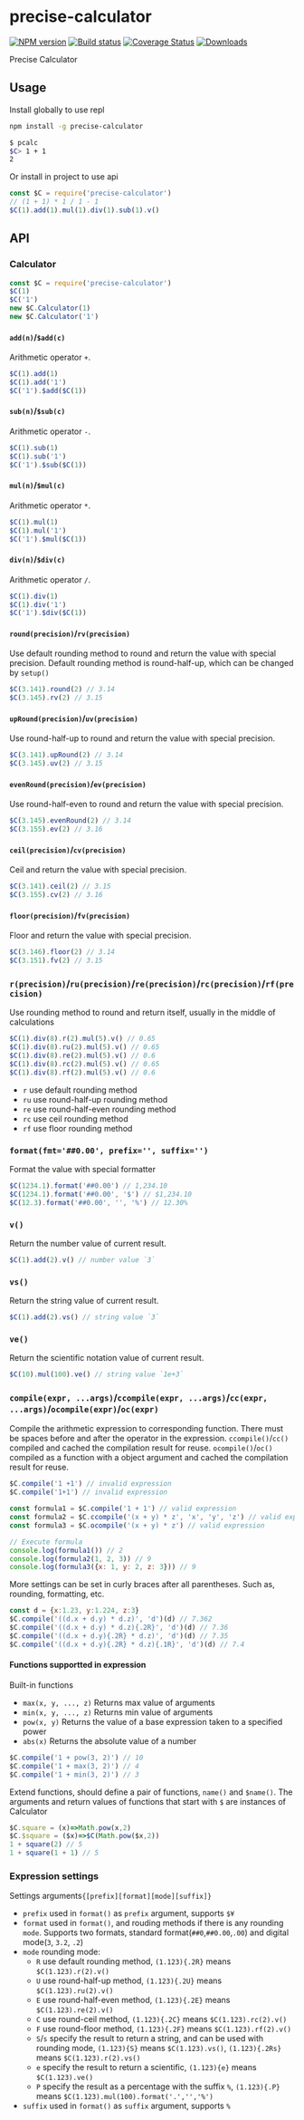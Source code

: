 # precise-calculator

[![NPM version](https://img.shields.io/npm/v/precise-calculator.svg?style=flat-square)](https://www.npmjs.com/package/precise-calculator)
[![Build status](https://img.shields.io/travis/wenjunxiao/node-precise-calculator.svg?style=flat-square)](https://travis-ci.org/wenjunxiao/node-precise-calculator)
[![Coverage Status](https://coveralls.io/repos/github/wenjunxiao/node-precise-calculator/badge.svg)](https://coveralls.io/github/wenjunxiao/node-precise-calculator)
[![Downloads](http://img.shields.io/npm/dm/precise-calculator.svg?style=flat-square)](https://npmjs.org/package/precise-calculator)

Precise Calculator

## Usage

  Install globally to use repl

```bash
npm install -g precise-calculator
```

```bash
$ pcalc
$C> 1 + 1
2
```

  Or install in project to use api

```js
const $C = require('precise-calculator')
// (1 + 1) * 1 / 1 - 1
$C(1).add(1).mul(1).div(1).sub(1).v()
```

## API

### Calculator

```js
const $C = require('precise-calculator')
$C(1)
$C('1')
new $C.Calculator(1)
new $C.Calculator('1')
```

#### `add(n)`/`$add(c)`
  Arithmetic operator `+`.
```js
$C(1).add(1)
$C(1).add('1')
$C('1').$add($C(1))
```

#### `sub(n)`/`$sub(c)`
  Arithmetic operator `-`.
```js
$C(1).sub(1)
$C(1).sub('1')
$C('1').$sub($C(1))
```

#### `mul(n)`/`$mul(c)`
  Arithmetic operator `*`.
```js
$C(1).mul(1)
$C(1).mul('1')
$C('1').$mul($C(1))
```

#### `div(n)`/`$div(c)`
  Arithmetic operator `/`.
```js
$C(1).div(1)
$C(1).div('1')
$C('1').$div($C(1))
```

#### `round(precision)`/`rv(precision)`
  Use default rounding method to round and return the value with special precision.
  Default rounding method is round-half-up, which can be changed by `setup()`
```js
$C(3.141).round(2) // 3.14
$C(3.145).rv(2) // 3.15
```

#### `upRound(precision)`/`uv(precision)`
  Use round-half-up to round and return the value with special precision.
```js
$C(3.141).upRound(2) // 3.14
$C(3.145).uv(2) // 3.15
```

#### `evenRound(precision)`/`ev(precision)`
  Use round-half-even to round and return the value with special precision.
```js
$C(3.145).evenRound(2) // 3.14
$C(3.155).ev(2) // 3.16
```

#### `ceil(precision)`/`cv(precision)`
  Ceil and return the value with special precision.
```js
$C(3.141).ceil(2) // 3.15
$C(3.155).cv(2) // 3.16
```

#### `floor(precision)`/`fv(precision)`
  Floor and return the value with special precision.
```js
$C(3.146).floor(2) // 3.14
$C(3.151).fv(2) // 3.15
```

### `r(precision)`/`ru(precision)`/`re(precision)`/`rc(precision)`/`rf(precision)`

  Use rounding method to round and return itself, usually in the middle of calculations
```js
$C(1).div(8).r(2).mul(5).v() // 0.65
$C(1).div(8).ru(2).mul(5).v() // 0.65
$C(1).div(8).re(2).mul(5).v() // 0.6
$C(1).div(8).rc(2).mul(5).v() // 0.65
$C(1).div(8).rf(2).mul(5).v() // 0.6
```

- `r` use default rounding method
- `ru` use round-half-up rounding method
- `re` use round-half-even rounding method
- `rc` use ceil rounding method
- `rf` use floor rounding method

### `format(fmt='##0.00', prefix='', suffix='')`
  Format the value with special formatter
```js
$C(1234.1).format('##0.00') // 1,234.10
$C(1234.1).format('##0.00', '$') // $1,234.10
$C(12.3).format('##0.00', '', '%') // 12.30%
```

### `v()`
  Return the number value of current result.
```js
$C(1).add(2).v() // number value `3`
```

### `vs()`
  Return the string value of current result.
```js
$C(1).add(2).vs() // string value `3`
```

### `ve()`
  Return the scientific notation value of current result.
```js
$C(10).mul(100).ve() // string value `1e+3`
```

### `compile(expr, ...args)`/`ccompile(expr, ...args)`/`cc(expr, ...args)`/`ocompile(expr)`/`oc(expr)`

  Compile the arithmetic expression to corresponding function. There must be spaces before and after the operator in the expression.
  `ccompile()`/`cc()` compiled and cached the compilation result for reuse.
  `ocompile()`/`oc()` compiled as a function with a object argument and cached the compilation result for reuse.

```js
$C.compile('1 +1') // invalid expression
$C.compile('1+1') // invalid expression

const formula1 = $C.compile('1 + 1') // valid expression
const formula2 = $C.ccompile('(x + y) * z', 'x', 'y', 'z') // valid expression
const formula3 = $C.ocompile('(x + y) * z') // valid expression

// Execute formula
console.log(formula1()) // 2
console.log(formula2(1, 2, 3)) // 9
console.log(formula3({x: 1, y: 2, z: 3})) // 9
```

  More settings can be set in curly braces after all parentheses. Such as, rounding, formatting, etc.
```js
const d = {x:1.23, y:1.224, z:3}
$C.compile('((d.x + d.y) * d.z)', 'd')(d) // 7.362
$C.compile('((d.x + d.y) * d.z){.2R}', 'd')(d) // 7.36
$C.compile('((d.x + d.y){.2R} * d.z)', 'd')(d) // 7.35
$C.compile('((d.x + d.y){.2R} * d.z){.1R}', 'd')(d) // 7.4
```

#### Functions supportted in expression

  Built-in functions
- `max(x, y, ..., z)` Returns max value of arguments
- `min(x, y, ..., z)` Returns min value of arguments
- `pow(x, y)` Returns the value of a base expression taken to a specified power
- `abs(x)` Returns the absolute value of a number

```js
$C.compile('1 + pow(3, 2)') // 10
$C.compile('1 + max(3, 2)') // 4
$C.compile('1 + min(3, 2)') // 3
```
  Extend functions, should define a pair of functions, `name()` and `$name()`.
  The arguments and return values of functions that start with `$` are instances of Calculator

```js
$C.square = (x)=>Math.pow(x,2)
$C.$square = ($x)=>$C(Math.pow($x,2))
1 + square(2) // 5
1 + square(1 + 1) // 5
```

### Expression settings

  Settings arguments`{[prefix][format][mode][suffix]}`

* `prefix` used in `format()` as `prefix` argument, supports `$¥`
* `format` used in `format()`, and rouding methods if there is any rounding `mode`. 
  Supports two formats, standard format(`##0`,`##0.00`,`.00`) and digital mode(`3`, `3.2`, `.2`)
* `mode` rounding mode:
  - `R` use default rounding method, `(1.123){.2R}` means `$C(1.123).r(2).v()`
  - `U` use round-half-up method, `(1.123){.2U}` means `$C(1.123).ru(2).v()`
  - `E` use round-half-even method, `(1.123){.2E}` means `$C(1.123).re(2).v()`
  - `C` use round-ceil method, `(1.123){.2C}` means `$C(1.123).rc(2).v()`
  - `F` use round-floor method, `(1.123){.2F}` means `$C(1.123).rf(2).v()`
  - `S`/`s` specify the result to return a string, and can be used with rounding mode, 
    `(1.123){S}` means `$C(1.123).vs()`, `(1.123){.2Rs}` means `$C(1.123).r(2).vs()`
  - `e` specify the result to return a scientific, `(1.123){e}` means `$C(1.123).ve()`
  - `P` specify the result as a percentage with the suffix `%`, `(1.123){.P}` means `$C(1.123).mul(100).format('.','','%')`
* `suffix` used in `format()` as `suffix` argument, supports `%`
